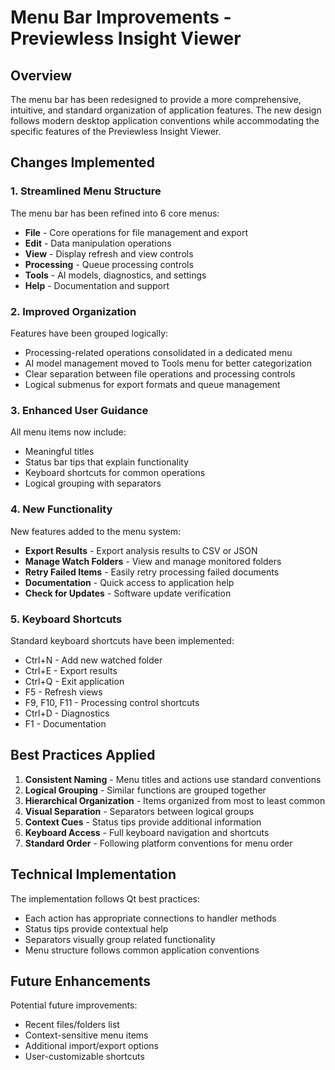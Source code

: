 # Menu Bar Improvements - Previewless Insight Viewer

## Overview

The menu bar has been redesigned to provide a more comprehensive, intuitive, and standard organization of application features. The new design follows modern desktop application conventions while accommodating the specific features of the Previewless Insight Viewer.

## Changes Implemented

### 1. Streamlined Menu Structure

The menu bar has been refined into 6 core menus:

- **File** - Core operations for file management and export
- **Edit** - Data manipulation operations
- **View** - Display refresh and view controls 
- **Processing** - Queue processing controls
- **Tools** - AI models, diagnostics, and settings
- **Help** - Documentation and support

### 2. Improved Organization

Features have been grouped logically:
- Processing-related operations consolidated in a dedicated menu
- AI model management moved to Tools menu for better categorization
- Clear separation between file operations and processing controls
- Logical submenus for export formats and queue management

### 3. Enhanced User Guidance

All menu items now include:
- Meaningful titles
- Status bar tips that explain functionality
- Keyboard shortcuts for common operations
- Logical grouping with separators

### 4. New Functionality

New features added to the menu system:
- **Export Results** - Export analysis results to CSV or JSON
- **Manage Watch Folders** - View and manage monitored folders
- **Retry Failed Items** - Easily retry processing failed documents
- **Documentation** - Quick access to application help
- **Check for Updates** - Software update verification

### 5. Keyboard Shortcuts

Standard keyboard shortcuts have been implemented:
- Ctrl+N - Add new watched folder
- Ctrl+E - Export results
- Ctrl+Q - Exit application
- F5 - Refresh views
- F9, F10, F11 - Processing control shortcuts
- Ctrl+D - Diagnostics
- F1 - Documentation

## Best Practices Applied

1. **Consistent Naming** - Menu titles and actions use standard conventions
2. **Logical Grouping** - Similar functions are grouped together
3. **Hierarchical Organization** - Items organized from most to least common
4. **Visual Separation** - Separators between logical groups
5. **Context Cues** - Status tips provide additional information
6. **Keyboard Access** - Full keyboard navigation and shortcuts
7. **Standard Order** - Following platform conventions for menu order

## Technical Implementation

The implementation follows Qt best practices:
- Each action has appropriate connections to handler methods
- Status tips provide contextual help
- Separators visually group related functionality
- Menu structure follows common application conventions

## Future Enhancements

Potential future improvements:
- Recent files/folders list
- Context-sensitive menu items
- Additional import/export options
- User-customizable shortcuts